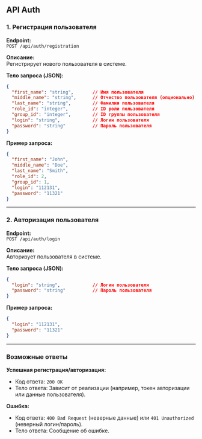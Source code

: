 ## API Auth

### 1. Регистрация пользователя

**Endpoint:**  
`POST /api/auth/registration`

**Описание:**  
Регистрирует нового пользователя в системе.

**Тело запроса (JSON):**

```json
{
  "first_name": "string",       // Имя пользователя
  "middle_name": "string",      // Отчество пользователя (опционально)
  "last_name": "string",        // Фамилия пользователя
  "role_id": "integer",         // ID роли пользователя
  "group_id": "integer",        // ID группы пользователя
  "login": "string",            // Логин пользователя
  "password": "string"          // Пароль пользователя
}
```

**Пример запроса:**

```json
{
  "first_name": "John",
  "middle_name": "Doe",
  "last_name": "Smith",
  "role_id": 2,
  "group_id": 1,
  "login": "112131",
  "password": "11321"
}
```

---

### 2. Авторизация пользователя

**Endpoint:**  
`POST /api/auth/login`

**Описание:**  
Авторизует пользователя в системе.

**Тело запроса (JSON):**

```json
{
  "login": "string",            // Логин пользователя
  "password": "string"          // Пароль пользователя
}
```

**Пример запроса:**

```json
{
  "login": "112131",
  "password": "11321"
}
```

---

### Возможные ответы

**Успешная регистрация/авторизация:**
- Код ответа: `200 OK`
- Тело ответа: Зависит от реализации (например, токен авторизации или данные пользователя).

**Ошибка:**
- Код ответа: `400 Bad Request` (неверные данные) или `401 Unauthorized` (неверный логин/пароль).
- Тело ответа: Сообщение об ошибке.
